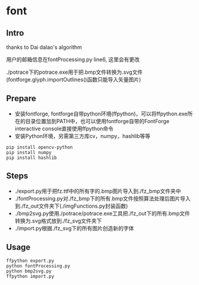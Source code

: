 # font

## Intro

thanks to Dai dalao's algorithm

用户的邮箱信息在fontProcessing.py line6, 这里会有更改

./potrace下的potrace.exe用于把.bmp文件转换为.svg文件(fontforge.glyph.importOutlines()函数只能导入矢量图片)

## Prepare
+ 安装fontforge, fontforge自带python环境(ffpython)，可以将ffpython.exe所在的目录位置加到PATH中，也可以使用fontforge自带的FontForge interactive console直接使用ffpython命令
+ 安装Python环境，另需第三方库cv，numpy，hashlib等等

```
pip install opencv-python
pip install numpy
pip install hashlib
```

## Steps
+ ./export.py用于把fz.ttf中的所有字的.bmp图片导入到./fz_bmp文件夹中
+ ./fontProcessing.py对./fz_bmp下的所有.bmp文件按照算法处理后图片导入到./fz_out文件夹下(./imgFunctions.py封装函数)
+ ./bmp2svg.py使用./potrace/potrace.exe工具把./fz_out下的所有.bmp文件转换为.svg格式放到./fz_svg文件夹下
+ ./import.py根据./fz_svg下的所有图片创造新的字体

## Usage

    ffpython export.py        
    python fontProcessing.py
    python bmp2svg.py
    ffpython import.py
